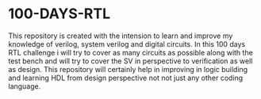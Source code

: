 # 100-DAYS-RTL

This repository is created with the intension to learn and improve my knowledge of verilog, system verilog and digital circuits.
In this 100 days RTL challenge i will try to cover as many circuits as possible along with the test bench and will try to cover the SV in perspective to verification as well as design.
This repository will certainly help in improving in logic building and learning HDL from design perspective not not just any other coding language.
